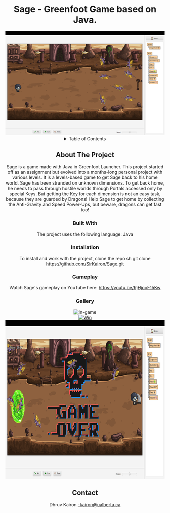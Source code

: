 <!-- PROJECT LOGO -->
<br />
<div align="center">
  <h1 align="center">Sage - Greenfoot Game based on Java.</h1>
  <img src="https://github.com/SirKairon/Sage/blob/main/images/Screenshot%202024-01-29%20at%2010.38.36%20AM.png">
<!-- TABLE OF CONTENTS -->
<details>
  <summary>Table of Contents</summary>
        <li>About The Project</a>
        <li>Built With</a></li>
        <li>Installation</a></li>
        <li>Gameplay and Gallery</a></li>
        <li>Contact</a></li>
</details>
<!-- ABOUT THE PROJECT -->
    
## About The Project
Sage is a game made with Java in Greenfoot Launcher. This project started off as an assignment but evolved into a months-long personal project with various levels.
It is a levels-based game to get Sage back to his home world. Sage has been stranded on unknown dimensions. To get back home, he needs to pass through hostile worlds through Portals accessed only by special Keys. But getting the Key for each dimension is not an easy task, because they are guarded by Dragons! 
Help Sage to get home by collecting the Anti-Gravity and Speed Power-Ups, but beware, dragons can get fast too!

### Built With
The project uses the following language:
Java
<!-- GETTING STARTED -->
### Installation
To install and work with the project, clone the repo
   sh
   git clone https://github.com/SirKairon/Sage.git

<!-- GAMEPLAY AND GALLERY -->
### Gameplay

Watch Sage's gameplay on YouTube here: https://youtu.be/RjHjooF15Kw


### Gallery


<div class="responsive">
  <div class="gallery">
    <a target="_blank">
      <img src="https://github.com/SirKairon/Sage/blob/main/images/Screenshot%202024-01-29%20at%2010.40.05%20AM.png" alt="In-game" height="500" weight="500">
    </a>
  </div>
</div>

<div class="responsive">
  <div class="gallery">
    <a target="_blank" href="img_forest.jpg">
      <img src="https://github.com/SirKairon/Sage/blob/main/images/Screenshot%202024-01-29%20at%2010.38.29%20AM.png" alt="Win" height="500" weight="500">
    </a>
  </div>
</div>

<div class="responsive">
  <div class="gallery">
    <a target="_blank" href="img_lights.jpg">
      <img src="https://github.com/SirKairon/Sage/blob/main/images/Screenshot%202024-01-29%20at%2010.38.54%20AM.png" alt="Lose" height="500" weight="500">
    </a>
  </div>
</div>

<!-- CONTACT -->
## Contact

Dhruv Kairon -kairon@ualberta.ca
<br>
